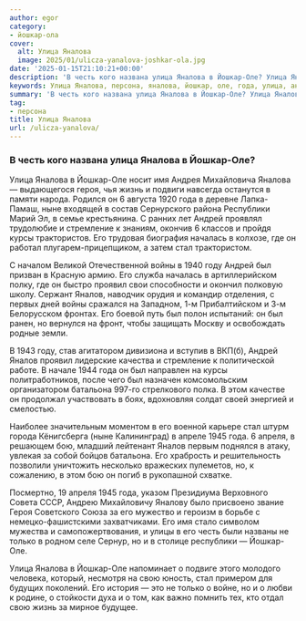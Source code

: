 ```yaml
---
author: egor
category:
- йошкар-ола
cover:
  alt: Улица Яналова
  image: 2025/01/ulicza-yanalova-joshkar-ola.jpg
date: '2025-01-15T21:10:21+00:00'
description: 'В честь кого названа улица Яналова в Йошкар-Оле? Улица Яналова в Йошкар-Оле носит имя Андрея Михайловича Яналова — выдающегося героя, чья жизнь и подвиги...'
keywords: Улица Яналова, персона, яналова, йошкар, оле, года, улица, андрей, стал, яналов, честь, имя, героя, жизнь, ныне, республики, стремление
summary: 'В честь кого названа улица Яналова в Йошкар-Оле? Улица Яналова в Йошкар-Оле носит имя Андрея Михайловича Яналова — выдающегося героя, чья жизнь и подвиги...'
tag:
- персона
title: Улица Яналова
url: /ulicza-yanalova/
---
```


### В честь кого названа улица Яналова в Йошкар-Оле?

Улица Яналова в Йошкар-Оле носит имя Андрея Михайловича Яналова — выдающегося героя, чья жизнь и подвиги навсегда останутся в памяти народа. Родился он 6 августа 1920 года в деревне Лапка-Памаш, ныне входящей в состав Сернурского района Республики Марий Эл, в семье крестьянина. С ранних лет Андрей проявлял трудолюбие и стремление к знаниям, окончив 6 классов и пройдя курсы трактористов. Его трудовая биография началась в колхозе, где он работал плугарем-прицепщиком, а затем стал трактористом.

С началом Великой Отечественной войны в 1940 году Андрей был призван в Красную армию. Его служба началась в артиллерийском полку, где он быстро проявил свои способности и окончил полковую школу. Сержант Яналов, наводчик орудия и командир отделения, с первых дней войны сражался на Западном, 1-м Прибалтийском и 3-м Белорусском фронтах. Его боевой путь был полон испытаний: он был ранен, но вернулся на фронт, чтобы защищать Москву и освобождать родные земли.

В 1943 году, став агитатором дивизиона и вступив в ВКП(б), Андрей Яналов проявил лидерские качества и стремление к политической работе. В начале 1944 года он был направлен на курсы политработников, после чего был назначен комсомольским организатором батальона 997-го стрелкового полка. В этом качестве он продолжал участвовать в боях, вдохновляя солдат своей энергией и смелостью.

Наиболее значительным моментом в его военной карьере стал штурм города Кёнигсберга (ныне Калининград) в апреле 1945 года. 6 апреля, в решающем бою, младший лейтенант Яналов первым поднялся в атаку, увлекая за собой бойцов батальона. Его храбрость и решительность позволили уничтожить несколько вражеских пулеметов, но, к сожалению, в этом бою он погиб в рукопашной схватке.

Посмертно, 19 апреля 1945 года, указом Президиума Верховного Совета СССР, Андрею Михайловичу Яналову было присвоено звание Героя Советского Союза за его мужество и героизм в борьбе с немецко-фашистскими захватчиками. Его имя стало символом мужества и самопожертвования, и улицы в его честь были названы не только в родном селе Сернур, но и в столице республики — Йошкар-Оле.

Улица Яналова в Йошкар-Оле напоминает о подвиге этого молодого человека, который, несмотря на свою юность, стал примером для будущих поколений. Его история — это не только о войне, но и о любви к родине, о стойкости духа и о том, как важно помнить тех, кто отдал свою жизнь за мирное будущее.
